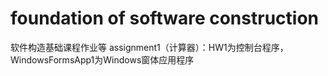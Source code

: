 # foundation of software construction
 软件构造基础课程作业等
assignment1（计算器）：HW1为控制台程序，WindowsFormsApp1为Windows窗体应用程序

